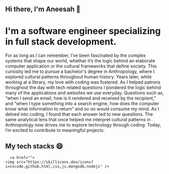 
## Hi there, I'm Aneesah 👋 

<h1>
  I'm a software engineer specializing in full stack development.
</h1>

<p>
For as long as I can remember, I’ve been fascinated by the complex systems that shape our world, whether it’s the logic behind an elaborate computer application or the cultural frameworks that define society. This curiosity led me to pursue a bachelor's degree in Anthropology, where I explored cultural patterns throughout human history. Years later, while working at a library, my love with coding was fostered. As I helped patrons throughout the day with tech related questions I pondered the logic behind many of the applications and websites we use everyday. Questions such as, “when I send an email, how is it rendered and received by the recipient,” and “when I type something into a search engine, how does the computer know what information to return” and so on would consume my mind. As I delved into coding, I found that each answer led to new questions. The same analytical lens that once helped me interpret cultural patterns in Anthropology now drives me to explore technology through coding. Today, I’m excited to contribute to meaningful projects.
</p>

  ## My tech stacks 😄


      <a href="">
    <img src="https://skillicons.dev/icons?i=vscode,github,html,css,js,mongodb,nodejs" />
  </a>


<p align="center"></p>

<!--
**aneesahislam/aneesahislam** is a ✨ _special_ ✨ repository because its `README.md` (this file) appears on your GitHub profile.

Here are some ideas to get you started:

- 🔭 I’m currently working on ...
- 🌱 I’m currently learning ...
- 👯 I’m looking to collaborate on ...
- 🤔 I’m looking for help with ...
- 💬 Ask me about ...
- 📫 How to reach me: ...
- 😄 Pronouns: ...
- ⚡ Fun fact: ...
-->
